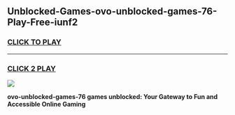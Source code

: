 
## Unblocked-Games-ovo-unblocked-games-76-Play-Free-iunf2
<h3>
<a href="https://premium76.site?title=ovo-unblocked-games-76&ref=21A">CLICK TO PLAY</a></h3>
<hr>

<h3>
<a href="https://premium76.site?title=ovo-unblocked-games-76&ref=21A">CLICK 2 PLAY</a>
  
</h3>

<a href="https://premium76.site?title=ovo-unblocked-games-76&ref=21A"><img src="https://clearcache.store/games.png"></a>


**ovo-unblocked-games-76 games unblocked: Your Gateway to Fun and Accessible Online Gaming**

